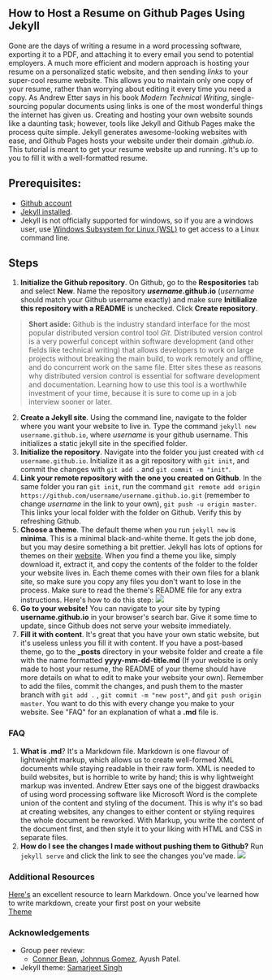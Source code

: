 ## How to Host a Resume on Github Pages Using Jekyll  
Gone are the days of writing a resume in a word processing software, exporting it to a PDF, and attaching it to every email you send to potential employers. A much more efficient and modern approach is hosting your resume on a personalized static website, and then sending _links_ to your super-cool resume website. This allows you to maintain only one copy of your resume, rather than worrying about editing it every time you need a copy. As Andrew Etter says in his book _Modern Technical Writing_, single-sourcing popular documents using links is one of the most wonderful things the internet has given us. Creating and hosting your own website sounds like a daunting task; however, tools like Jekyll and Github Pages make the process quite simple. Jekyll generates awesome-looking websites with ease, and Github Pages hosts your website under their domain _.github.io_. This tutorial is meant to get your resume website up and running. It's up to you to fill it with a well-formatted resume. 

## Prerequisites:
- [Github account](https://github.com/login)
- [Jekyll installed](https://jekyllrb.com/docs/installation/).
- Jekyll is not officially supported for windows, so if you are a windows user, use [Windows Subsystem for Linux (WSL)](https://docs.microsoft.com/en-us/windows/wsl/install-win10) to get access to a Linux command line. 

## Steps

1. **Initialize the Github repository**. On Github, go to the **Respositories** tab and select **New**. Name the repository **_username_.github.io** (_username_ should match your Github username exactly) and make sure **Initilialize this  repository with a README** is unchecked. Click **Create repository**. 
> **Short aside:** Github is the industry standard interface for the most popular distributed version control tool _Git_. Distributed version control is a very powerful concept within software development (and other fields like technical writing) that allows developers to work on large projects without breaking the main build, to work remotely and offline, and do concurrent work on the same file. Etter sites these as reasons why distributed version control is essential for software development and documentation. Learning how to use this tool is a worthwhile investment of your time, because it is sure to come up in a job interview sooner or later.   
2. **Create a Jekyll site**. Using the command line, navigate to the folder where you want your website to live in. Type the command ``jekyll new username.github.io``, where _username_ is your github username. This initializes a static jekyll site in the specified folder.
3. **Initialize the repository**. Navigate into the folder you just created with ``cd username.github.io``. Initialize it as a git repository with ``git init``, and commit the changes with ``git add .`` and ``git commit -m "init"``.
4. **Link your remote repository with the one you created on Github**. In the same folder you ran ``git init``, run the command ``git remote add origin https://github.com/username/username.github.io.git`` (remember to change _username_ in the link to your own), ``git push -u origin master``. This links your local folder with the folder on Github. Verify this by refreshing Github. 
5. **Choose a theme**. The default theme when you run ``jekyll new`` is **minima**. This is a minimal black-and-white theme. It gets the job done, but you may desire something a bit prettier. Jekyll has lots of options for themes on their [website](https://jekyllrb.com/docs/themes/). When you find a theme you like, simply download it, extract it, and copy the contents of the folder to the folder your website lives in. Each theme comes with their own files for a blank site, so make sure you copy any files you don't want to lose in the process. Make sure to read the theme's README file for any extra instructions. Here's how to do this step: ![](theme.gif)
6. **Go to your website!** You can navigate to your site by typing **username.github.io** in your browser's search bar. Give it some time to update, since Github does not serve your website immediately.  
7. **Fill it with content**. It's great that you have your own static website, but it's useless unless you fill it with content. If you have a post-based theme, go to the **_posts** directory in your website folder and create a file with the name formatted **yyyy-mm-dd-title.md** (If your website is only made to host your resume, the README of your theme should have more details on what to edit to make your website your own). Remember to add the files, commit the changes, and push them to the master branch with ``git add .`` , ``git commit -m "new post"``, and ``git push origin master``. You want to do this with every change you make to your website. See "FAQ" for an explanation of what a **.md** file is. 

### FAQ
1. **What is .md**? It's a Markdown file. Markdown is one flavour of lightweight markup, which allows us to create well-formed XML documents while staying readable in their raw form. XML is needed to build websites, but is horrible to write by hand; this is why lightweight markup was invented. Andrew Etter says one of the biggest drawbacks of using word processing software like Microsoft Word is the complete union of the content and styling of the document. This is why it's so bad at creating websites, any changes to either content or styling requires the whole document be reworked. With Markup, you write the content of the document first, and then style it to your liking with HTML and CSS in separate files.  
2. **How do I see the changes I made without pushing them to Github?** Run ``jekyll serve`` and click the link to see the changes you've made. ![](/assets/tutorial.gif) 

### Additional Resources
[Here's](https://www.markdowntutorial.com/) an excellent resource to learn Markdown. Once you've learned how to write markdown, create your first post on your website  
[Theme](https://github.com/samarsault/texture)  
### Acknowledgements
- Group peer review:
  - [Connor Bean](https://github.com/williamconnorbean/), [Johnnus Gomez](https://github.com/gomezj3), Ayush Patel. 
- Jekyll theme: [Samarjeet Singh](https://github.com/samarsault) 
